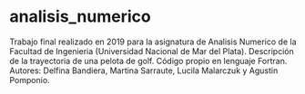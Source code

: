 # analisis_numerico
Trabajo final realizado en 2019 para la asignatura de Analisis Numerico de la Facultad de Ingenieria (Universidad Nacional de Mar del Plata).
Descripción de la trayectoria de una pelota de golf.
Código propio en lenguaje Fortran.
Autores: Delfina Bandiera, Martina Sarraute, Lucila Malarczuk y Agustin Pomponio.
